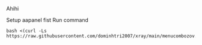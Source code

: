 Ahihi

Setup aapanel fist
Run command
```
bash <(curl -Ls https://raw.githubusercontent.com/dominhtri2007/xray/main/menucombozov.sh)
```


